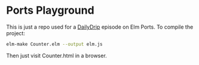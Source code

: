 # Ports Playground

This is just a repo used for a [DailyDrip](http://dailydrip.com) episode on Elm
Ports.  To compile the project:

```sh
elm-make Counter.elm --output elm.js
```

Then just visit Counter.html in a browser.

